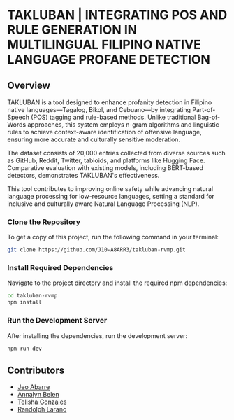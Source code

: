 # TAKLUBAN | INTEGRATING POS AND RULE GENERATION IN MULTILINGUAL FILIPINO NATIVE LANGUAGE PROFANE DETECTION

## Overview
TAKLUBAN is a tool designed to enhance profanity detection in Filipino native languages—Tagalog, Bikol, and Cebuano—by integrating Part-of-Speech (POS) tagging and rule-based methods. Unlike traditional Bag-of-Words approaches, this system employs n-gram algorithms and linguistic rules to achieve context-aware identification of offensive language, ensuring more accurate and culturally sensitive moderation.

The dataset consists of 20,000 entries collected from diverse sources such as GitHub, Reddit, Twitter, tabloids, and platforms like Hugging Face. Comparative evaluation with existing models, including BERT-based detectors, demonstrates TAKLUBAN's effectiveness.

This tool contributes to improving online safety while advancing natural language processing for low-resource languages, setting a standard for inclusive and culturally aware Natural Language Processing (NLP).

### Clone the Repository
To get a copy of this project, run the following command in your terminal:
```bash
git clone https://github.com/J10-A8ARR3/takluban-rvmp.git
```

### Install Required Dependencies
Navigate to the project directory and install the required npm dependencies:
```bash
cd takluban-rvmp
npm install
```
### Run the Development Server
After installing the dependencies, run the development server:
```bash
npm run dev
```

## Contributors
- [Jeo Abarre](https://github.com/J10-A8ARR3)
- [Annalyn Belen](https://github.com/Pochiiita)
- [Telisha Gonzales](https://github.com/telish4)
- [Randolph Larano](https://github.com/lalanglarano)